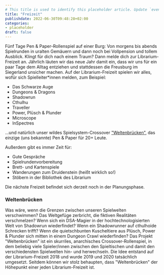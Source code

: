 ```yaml
---
# This title is used to identify this placeholder article. Update `events.html` accordingly.
title: "Freizeit"
publishdate: 2022-06-30T09:48:28+02:00
categories:
- placeholder
draft: false
---
```

Fünf Tage Pen & Paper-Rollenspiel auf einer Burg: Von morgens bis abends Spielrunden in uralten Gemäuern und dann noch bei Vollpension und tollem Ausblick. Klingt für dich nach einem Traum? Dann melde dich zur Librarium-Freizeit an. Jährlich läuten wir das neue Jahr damit ein, dass wir uns für ein paar Tage dem Alltag entziehen und stattdessen die Freusburg im Siegerland unsicher machen. Auf der Librarium-Freizeit spielen wir alles, wofür sich Spielleiter*innen melden, zum Beispiel: 

* Das Schwarze Auge
* Dungeons & Dragons
* Shadowrun
* Cthulhu
* Traveller
* Power, Plüsch & Plunder
* Microscope
* InSpectres

...und natürlich unser wildes Spielsystem-Crossover ["Weltenbrücken"](#weltenbruecken), das einzige (uns bekannte) Pen & Paper für 20+ Leute.

Außerdem gibt es immer Zeit für:

* Gute Gespräche
* Spielrundenvorbereitung
* Brett- und Kartenspiele
* Wanderungen zum Druidenstein (heißt wirklich so!)
* Stöbern in der Bibliothek des Librarium


Die nächste Freizeit befindet sich derzeit noch in der Planungsphase. 

### Weltenbrücken
Was wäre, wenn die Grenzen zwischen unseren Spielwelten verschwimmen? Das Weltgefüge zerbricht, die fiktiven Realitäten verschmelzen? Wenn sich ein DSA-Magier in der hochtechnologisierten Welt von Shadowrun wiederfindet? Wenn ein Shadowrunner auf cthulhoide Schrecken trifft? Wenn die quietschbunten Kuscheltiere aus Plüsch, Power & Plunder sich mitten in einem Dungeon Crawl wiederfinden? Das Projekt "Weltenbrücken" ist ein skurriles, anarchisches Crossover-Rollenspiel, in dem beliebig viele Spieler/innen zwischen den Spieltischen und damit den verschiedensten Spielwelten hin- und herwechseln. Die Idee entstand auf der Librarium-Freizeit 2018 und wurde 2019 und 2020 tatsächlich umgesetzt. Seitdem können wir stolz behaupten, dass "Weltenbrücken" der Höhepunkt einer jeden Librarium-Freizeit ist.

<!--
>Das uns in den letzten beiden Jahre liebgewordene, verrückte spielweltübergreifende Massen-Rollenspiel "Weltenbrücken" geht online, und zwar am **Samstag, den 30. Januar 2021, von voraussichtlich 14 - 18 Uhr**. Für die Organisation der Rundenwechsel benötigen wir eine verbindliche Anmeldung von euch bis zum **3. Januar 2021 um 18 Uhr**.

>Außerdem suchen wir natürlich schon Spielleiter/innen, die sich vorstellen können, beim Weltenwandelwahnsinn zu spielleiten. Meldet euch in beiden Fällen an vorstand@rpg-librarium.de. Voraussichtlich wird Weltenbrücken über Jitsi stattfinden und ein Intro gibt es vermutlich per YouTube-Livestream. Informationen folgen!
-->
